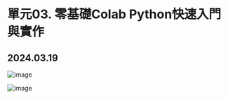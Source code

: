 # 單元03. 零基礎Colab Python快速入門與實作

## 2024.03.19

![image](https://github.com/caotrandai98/trandai/assets/162260350/6c2ac424-6912-4d68-a4d9-21f7ba72587c)

![image](https://github.com/caotrandai98/trandai/assets/162260350/cf558200-1fd6-4737-9db3-e7591e6fea2d)


